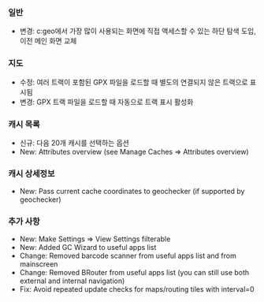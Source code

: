 ### 일반
- 변경: c:geo에서 가장 많이 사용되는 화면에 직접 액세스할 수 있는 하단 탐색 도입, 이전 메인 화면 교체

### 지도
- 수정: 여러 트랙이 포함된 GPX 파일을 로드할 때 별도의 연결되지 않은 트랙으로 표시됨
- 변경: GPX 트랙 파일을 로드할 때 자동으로 트랙 표시 활성화

### 캐시 목록
- 신규: 다음 20개 캐시를 선택하는 옵션
- New: Attributes overview (see Manage Caches => Attributes overview)

### 캐시 상세정보
- New: Pass current cache coordinates to geochecker (if supported by geochecker)

### 추가 사항
- New: Make Settings => View Settings filterable
- New: Added GC Wizard to useful apps list
- Change: Removed barcode scanner from useful apps list and from mainscreen
- Change: Removed BRouter from useful apps list (you can still use both external and internal navigation)
- Fix: Avoid repeated update checks for maps/routing tiles with interval=0

